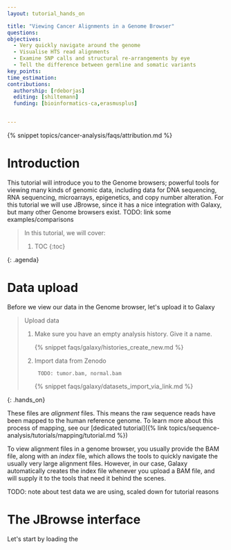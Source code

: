 ```yaml
---
layout: tutorial_hands_on

title: "Viewing Cancer Alignments in a Genome Browser"
questions:
objectives:
  - Very quickly navigate around the genome
  - Visualise HTS read alignments
  - Examine SNP calls and structural re-arrangements by eye
  - Tell the difference between germline and somatic variants
key_points:
time_estimation:
contributions:
  authorship: [rdeborjas]
  editing: [shiltemann]
  funding: [bioinformatics-ca,erasmusplus]


---
```


<!-- TODO add contributors. From bioinf.ca: "This lab is based on the HTS IGV lab originally by
Sorana Morrissy and was updated and modified by Heather Gibling for the Cancer Analysis workshop. " -->

{% snippet topics/cancer-analysis/faqs/attribution.md %}

# Introduction

This tutorial will introduce you to the Genome browsers; powerful tools for viewing many kinds of
genomic data, including data for DNA sequencing, RNA sequencing, microarrays, epigenetics, and
copy number alteration. For this tutorial we will use JBrowse, since it has a nice integration
with Galaxy, but many other Genome browsers exist. TODO: link some examples/comparisons

> <agenda-title></agenda-title>
>
> In this tutorial, we will cover:
>
> 1. TOC
> {:toc}
>
{: .agenda}


# Data upload

Before we view our data in the Genome browser, let's upload it to Galaxy

> <hands-on-title> Upload data </hands-on-title>
>
> 1. Make sure you have an empty analysis history. Give it a name.
>
>    {% snippet faqs/galaxy/histories_create_new.md %}
>
> 2. Import data from Zenodo
>
>    ```
>     TODO: tumor.bam, normal.bam
>    ```
>
>    {% snippet faqs/galaxy/datasets_import_via_link.md %}
>
{: .hands_on}


These files are *alignment* files. This means the raw sequence reads have been mapped to the human reference genome. To learn more about this process of mapping, see our [dedicated tutorial]({% link topics/sequence-analysis/tutorials/mapping/tutorial.md %})


To view alignment files in a genome browser, you usually provide the BAM file, along with an *index* file, which allows the tools to quickly navigate the usually very large alignment files.
However, in our case, Galaxy automatically creates the index file whenever you upload a BAM file, and will supply it to the tools that need it behind the scenes.

TODO: note about test data we are using, scaled down for tutorial reasons



# The JBrowse interface

Let's start by loading the
